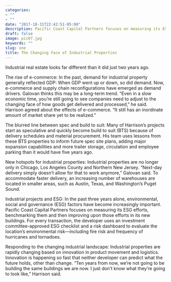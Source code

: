```yaml
---
categories:
- ""
- ""
date: "2017-10-31T22:42:51-05:00"
description: Pacific Coast Capital Partners focuses on measuring its ESG efforts, benchmarking them and then improving upon those efforts in its new buildings. 
draft: false
image: pic07.jpg
keywords: ""
slug: one
title: The Changing Face of Industrial Properties
---
```

Industrial real estate looks far different than it did just two years ago.

The rise of e-commerce: In the past, demand for industrial property generally reflected GDP: When GDP went up or down, so did demand. Now, e-commerce and supply chain reconfigurations have emerged as demand drivers. Galovan thinks this may be a long-term trend. “Even in a slow economic time, you’re still going to see companies need to adjust to the changing face of how goods get delivered and processed,” he said. Harrison agreed about the effects of e-commerce. “It still has an inordinate amount of market share yet to be realized.”

The blurred line between spec and build to suit: Many of Harrison’s projects start as speculative and quickly become build to suit (BTS) because of delivery schedules and material procurement. His team uses lessons from these BTS properties to inform future spec site plans, adding major expansion capabilities and more trailer storage, circulation and employee parking than it would have five years ago.

New hotspots for industrial properties: Industrial properties are no longer only in Chicago, Los Angeles County and Northern New Jersey. “Next-day delivery simply doesn’t allow for that to work anymore,” Galovan said. To accommodate faster delivery, an increasing number of warehouses are located in smaller areas, such as Austin, Texas, and Washington’s Puget Sound.

Industrial projects and ESG: In the past three years alone, environmental, social and governance (ESG) factors have become increasingly important. Pacific Coast Capital Partners focuses on measuring its ESG efforts, benchmarking them and then improving upon those efforts in its new buildings. For every transaction, the developer uses an investment committee-approved ESG checklist and a risk dashboard to evaluate the location’s environmental risk—including fire risk and frequency of hurricanes and tornadoes.

Responding to the changing industrial landscape: Industrial properties are rapidly changing based on innovation in product movement and logistics. Innovation is happening so fast that neither developer can predict what the future holds, other than change. “Ten years from now, we’re not going to be building the same buildings we are now. I just don’t know what they’re going to look like,” Harrison said.